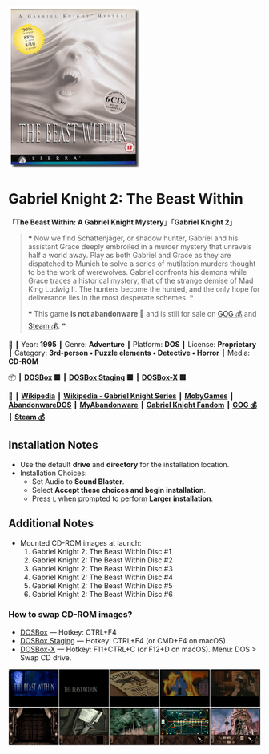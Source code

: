 ![](Thumbnail.png "application-thumbnail")

# Gabriel Knight 2: The Beast Within

「**The Beast Within: A Gabriel Knight Mystery**」「**Gabriel Knight 2**」

> ❝ Now we find Schattenjäger, or shadow hunter, Gabriel and his assistant Grace deeply embroiled in a murder mystery that unravels half a world away. Play as both Gabriel and Grace as they are dispatched to Munich to solve a series of mutilation murders thought to be the work of werewolves. Gabriel confronts his demons while Grace traces a historical mystery, that of the strange demise of Mad King Ludwig II. The hunters become the hunted, and the only hope for deliverance lies in the most desperate schemes. ❞
>
> ❝ This game **is not abandonware 🚫** and is still for sale on [GOG 💰](https://gog.com/en/game/gabriel_knight_2_the_beast_within) and [Steam 💰](https://store.steampowered.com/app/496760/The_Beast_Within_A_Gabriel_Knight_Mystery/). ❞
>

📌 ┃ Year: **1995** ┃ Genre: **Adventure** ┃ Platform: **DOS** ┃ License: **Proprietary** ┃ Category: **3rd-person • Puzzle elements • Detective • Horror** ┃ Media: **CD-ROM** 

📦 ┃ **[DOSBox](https://www.dosbox.com/) 🟩** ┃ **[DOSBox Staging](https://dosbox-staging.github.io/) 🟩** ┃ **[DOSBox-X](https://dosbox-x.com/) 🟩** 

📎 ┃ **[Wikipedia](https://en.wikipedia.org/wiki/The_Beast_Within:_A_Gabriel_Knight_Mystery)** ┃ **[Wikipedia - Gabriel Knight Series](https://en.wikipedia.org/wiki/Gabriel_Knight)** ┃ **[MobyGames](https://www.mobygames.com/game/118/the-beast-within-a-gabriel-knight-mystery/)** ┃ **[AbandonwareDOS](https://www.abandonwaredos.com/abandonware-game.php?abandonware=Gabriel+Knight+2%3A+The+Beast+Within&gid=2279)** ┃ **[MyAbandonware](https://www.myabandonware.com/game/the-beast-within-a-gabriel-knight-mystery-3gu)** ┃ **[Gabriel Knight Fandom](https://gabrielknight.fandom.com/wiki/The_Beast_Within:_A_Gabriel_Knight_Mystery)** ┃ **[GOG 💰](https://gog.com/en/game/gabriel_knight_2_the_beast_within)** ┃ **[Steam 💰](https://store.steampowered.com/app/496760/The_Beast_Within_A_Gabriel_Knight_Mystery/)** 

## Installation Notes
- Use the default **drive** and **directory** for the installation location.
- Installation Choices:
  - Set Audio to **Sound Blaster**.
  - Select **Accept these choices and begin installation**.
  - Press `L` when prompted to perform **Larger installation**.

## Additional Notes
- Mounted CD-ROM images at launch:
  1. Gabriel Knight 2: The Beast Within Disc #1
  2. Gabriel Knight 2: The Beast Within Disc #2
  3. Gabriel Knight 2: The Beast Within Disc #3
  4. Gabriel Knight 2: The Beast Within Disc #4
  5. Gabriel Knight 2: The Beast Within Disc #5
  6. Gabriel Knight 2: The Beast Within Disc #6

### How to swap CD-ROM images?
- [DOSBox](https://www.dosbox.com/wiki/DOSBox_FAQ#Swapping_CD_images) — Hotkey: CTRL+F4
- [DOSBox Staging](https://github.com/dosbox-staging/dosbox-staging/blob/main/README) — Hotkey: CTRL+F4 (or CMD+F4 on macOS)
- [DOSBox-X](https://dosbox-x.com/wiki/Guide%3AManaging-image-files-in-DOSBox%E2%80%90X#_mounting_multiple_cd_or_dvd_images) — Hotkey: F11+CTRL+C (or F12+D on macOS). Menu: DOS > Swap CD drive.

![](Montage.png "Gabriel Knight 2: The Beast Within")

